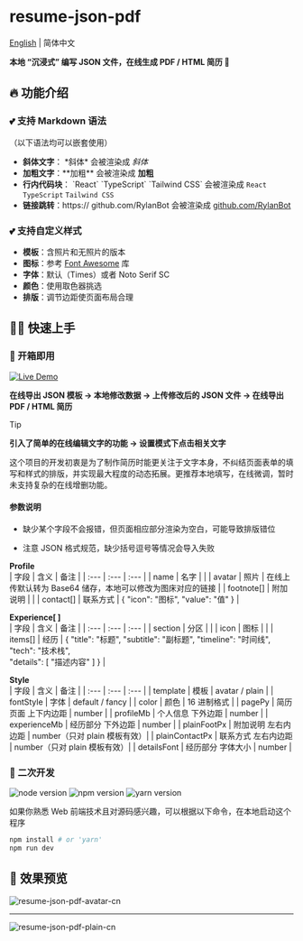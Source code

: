 # resume-json-pdf

[English](./README.md) | 简体中文

**本地 “沉浸式” 编写 JSON 文件，在线生成 PDF / HTML 简历 📄**

## 🔥 功能介绍

### 💕 支持 Markdown 语法
（以下语法均可以嵌套使用）
- **斜体文字**： \*斜体\* 会被渲染成 *斜体* 
- **加粗文字**：\*\*加粗\*\* 会被渲染成 **加粗**
- **行内代码块**： \`React\` \`TypeScript\` \`Tailwind CSS\` 会被渲染成 `React` `TypeScript` `Tailwind CSS`
- **链接跳转**：https:\// github.com/RylanBot 会被渲染成 [github.com/RylanBot](https://github.com/RylanBot)

### 💕 支持自定义样式
- **模板**：含照片和无照片的版本
- **图标**：参考 [Font Awesome](https://fontawesome.com/icons) 库
- **字体**：默认（Times）或者 Noto Serif SC
- **颜色**：使用取色器挑选
- **排版**：调节边距使页面布局合理

## 🧙🏻 快速上手

### 🔮 开箱即用

[![Live Demo](https://img.shields.io/badge/Live%20Demo-点击查看-lightseagreen?style=for-the-badge&logo=vercel)](https://project.resume-json-pdf.rylan.cn/)

**在线导出 JSON 模板 → 本地修改数据 → 上传修改后的 JSON 文件 → 在线导出 PDF / HTML 简历**  

> [!Tip]  
> **引入了简单的在线编辑文字的功能 → 设置模式下点击相关文字**  

这个项目的开发初衷是为了制作简历时能更关注于文字本身，不纠结页面表单的填写和样式的排版，并实现最大程度的动态拓展。更推荐本地填写，在线微调，暂时未支持复杂的在线增删功能。

#### 参数说明

- 缺少某个字段不会报错，但页面相应部分渲染为空白，可能导致排版错位

- 注意 JSON 格式规范，缺少括号逗号等情况会导入失败

**Profile**  
| 字段 | 含义 | 备注 |
| :--- | :--- | :--- |
| name | 名字 | |
| avatar | 照片 | 在线上传默认转为 Base64 储存，本地可以修改为图床对应的链接 |
| footnote[] | 附加说明 | |
| contact[] | 联系方式 | { "icon": "图标", "value": "值" } |

**Experience[ ]**  
| 字段 | 含义 | 备注 |
| :--- | :--- | :--- |
| section | 分区 | |
| icon | 图标 | |
| items[] | 经历 | { "title": "标题", "subtitle": "副标题", "timeline": "时间线", "tech": "技术栈", <br> "details": [ "描述内容" ] } |

**Style**  
| 字段 | 含义 | 备注 |
| :--- | :--- | :--- |
| template | 模板 | avatar / plain |
| fontStyle | 字体 | default / fancy |
| color | 颜色 | 16 进制格式 |
| pagePy | 简历页面 上下内边距 | number |
| profileMb | 个人信息 下外边距 | number |
| experienceMb | 经历部分 下外边距 | number |
| plainFootPx | 附加说明 左右内边距 | number（只对 plain 模板有效）|
| plainContactPx | 联系方式 左右内边距 | number（只对 plain 模板有效）|
| detailsFont | 经历部分 字体大小 | number |

### 🔮 二次开发

<p>
  <img src="https://img.shields.io/badge/node-20.x-green" alt="node version"/>
  <img src="https://img.shields.io/badge/npm-10.x-red" alt="npm version"/>
  <img src="https://img.shields.io/badge/yarn-1.x-blue" alt="yarn version"/>
</p>

如果你熟悉 Web 前端技术且对源码感兴趣，可以根据以下命令，在本地启动这个程序

```sh
npm install # or 'yarn'
npm run dev
```

## 🌷 效果预览

![resume-json-pdf-avatar-cn](https://s2.loli.net/2024/04/21/VD2dbJneyHAuZOW.png)

---

![resume-json-pdf-plain-cn](https://s2.loli.net/2024/04/21/3oanYrBTEsqgSKJ.png)